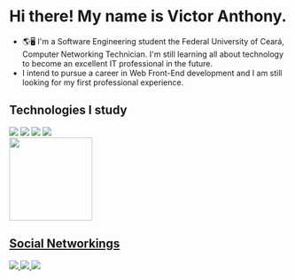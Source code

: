 
# Hi there! My name is Victor Anthony.
- 🌎🖥 I'm a Software Engineering student the Federal University of Ceará, Computer Networking Technician. I'm still learning all about technology to become an excellent IT professional in the future.
- I intend to pursue a career in Web Front-End development and I am still looking for my first professional experience. 
 ## Technologies I study
 <div>
 <img src="https://img.shields.io/badge/C-00599C?style=for-the-badge&logo=c&logoColor=white"/ >
 <img src="https://img.shields.io/badge/HTML5-E34F26?style=for-the-badge&logo=html5&logoColor=white"/>
 <img src="https://img.shields.io/badge/CSS3-1572B6?style=for-the-badge&logo=css3&logoColor=white"/>
 <img src="https://img.shields.io/badge/JavaScript-F7DF1E?style=for-the-badge&logo=javascript&logoColor=black"/>
 </div>
 
<div>
 <a href="https://github.com/ovictorpa">
 <img height="150cm" src="https://github-readme-stats.vercel.app/api/top-langs/?username=ovictorpa&layout=compact&theme=dark"/>
</div>
 
 ## Social Networkings
 <div>
  
 <img href="anthonyvictor90@gmail.com" src="https://img.shields.io/badge/Gmail-D14836?style=for-the-badge&logo=gmail&logoColor=white"/>
 <img href="href="instagram.com/ovictorpa" src="https://img.shields.io/badge/Instagram-E4405F?style=for-the-badge&logo=instagram&logoColor=white"/>
 <img href="https://www.linkedin.com/in/victor-anthony-638875211/" src="https://img.shields.io/badge/LinkedIn-0077B5?style=for-the-badge&logo=linkedin&logoColor=white"/>
 
 </div>
 
 
 
 
 


